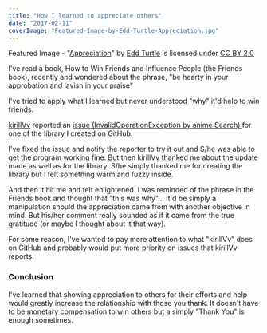 ```yaml
---
title: "How I learned to appreciate others"
date: "2017-02-11"
coverImage: "Featured-Image-by-Edd-Turtle-Appreciation.jpg"
---
```


Featured Image - "[Appreciation](https://www.flickr.com/photos/eddturtle/6908027572/in/photolist-bwrrVE-9gSHbS-oZZXRz-aFWeNP-ea2Zp1-9gSG2u-AzJGjg-bHNRXv-gdqLsF-o7EuF6-fJXWqz-PfPKt-bkhLsc-taoAGy-sSZBb9-t8ggGE-taCtPX-ea2ZuJ-6oAJxC-taBa3K-e9Wjwx-sT2kbQ-sSZ943-fM5mKQ-ea2Zy3-9w8G8B-p2vFNE-9e2eAE-mZVGLB-pg3bof-e9Wjsi-e9WjiT-ea2YV3-bwVenz-sdBWYG-ea2YXN-tajkEh-pXA8bn-ea2Zfb-hRMfb-e9WjtV-a5bsDk-fqh7st-6DHq5C-e9WjbT-JtZPa-ea2Z7U-dXLR2X-ea2Z15-9tjCSh)" by [Edd Turtle](https://www.flickr.com/photos/eddturtle/) is licensed under [CC BY 2.0](https://creativecommons.org/licenses/by/2.0/)

I've read a book, How to Win Friends and Influence People (the Friends book), recently and wondered about the phrase, "be hearty in your approbation and lavish in your praise"

I've tried to apply what I learned but never understood "why" it'd help to win friends.

[kirillVv](https://github.com/kirillVv) reported an [issue (InvalidOperationException by anime Search) ](https://github.com/dance2die/MyAnimeListSharp/issues/4)for one of the library I created on GitHub.

I've fixed the issue and notify the reporter to try it out and S/he was able to get the program working fine. But then kirillVv thanked me about the update made as well as for the library. S/he simply thanked me for creating the library but I felt something warm and fuzzy inside.

And then it hit me and felt enlightened. I was reminded of the phrase in the Friends book and thought that "this was why"... It'd be simply a manipulation should the appreciation came from with another objective in mind. But his/her comment really sounded as if it came from the true gratitude (or maybe I thought about it that way).

For some reason, I've wanted to pay more attention to what "kirillVv" does on GitHub and probably would put more priority on issues that kirillVv reports.

### Conclusion

I've learned that showing appreciation to others for their efforts and help would greatly increase the relationship with those you thank. It doesn't have to be monetary compensation to win others but a simply "Thank You" is enough sometimes.
